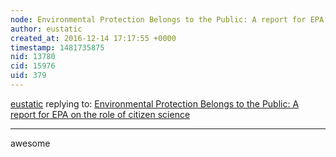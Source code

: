 ```yaml
---
node: Environmental Protection Belongs to the Public: A report for EPA on the role of citizen science
author: eustatic
created_at: 2016-12-14 17:17:55 +0000
timestamp: 1481735875
nid: 13780
cid: 15976
uid: 379
---
```




[eustatic](../profile/eustatic) replying to: [Environmental Protection Belongs to the Public: A report for EPA on the role of citizen science](../notes/Shannon/12-13-2016/environmental-protection-belongs-to-the-public-a-report-for-epa-on-the-role-of-citizen-science)

----
awesome